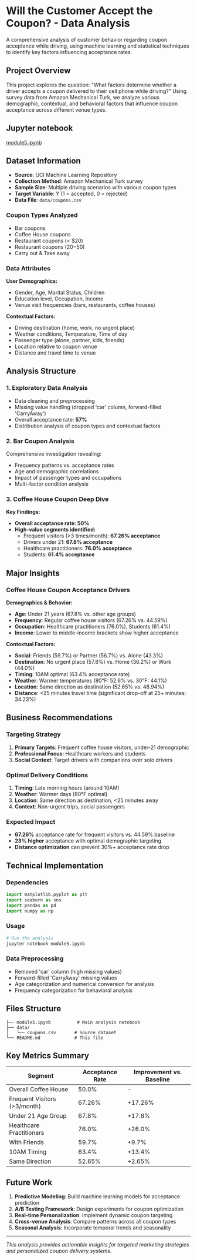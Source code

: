# Will the Customer Accept the Coupon? - Data Analysis

A comprehensive analysis of customer behavior regarding coupon acceptance while driving, using machine learning and statistical techniques to identify key factors influencing acceptance rates.

## Project Overview

This project explores the question: "What factors determine whether a driver accepts a coupon delivered to their cell phone while driving?" Using survey data from Amazon Mechanical Turk, we analyze various demographic, contextual, and behavioral factors that influence coupon acceptance across different venue types.

## Jupyter notebook

[module5.ipynb](/submission/module-5/module5.ipynb)

## Dataset Information

- **Source**: UCI Machine Learning Repository
- **Collection Method**: Amazon Mechanical Turk survey
- **Sample Size**: Multiple driving scenarios with various coupon types
- **Target Variable**: Y (1 = accepted, 0 = rejected)
- **Data File**: `data/coupons.csv`

### Coupon Types Analyzed
- Bar coupons
- Coffee House coupons  
- Restaurant coupons (< $20)
- Restaurant coupons ($20-$50)
- Carry out & Take away

### Data Attributes

**User Demographics:**
- Gender, Age, Marital Status, Children
- Education level, Occupation, Income
- Venue visit frequencies (bars, restaurants, coffee houses)

**Contextual Factors:**
- Driving destination (home, work, no urgent place)
- Weather conditions, Temperature, Time of day
- Passenger type (alone, partner, kids, friends)
- Location relative to coupon venue
- Distance and travel time to venue

## Analysis Structure

### 1. Exploratory Data Analysis
- Data cleaning and preprocessing
- Missing value handling (dropped 'car' column, forward-filled 'CarryAway')
- Overall acceptance rate: **57%**
- Distribution analysis of coupon types and contextual factors

### 2. Bar Coupon Analysis
Comprehensive investigation revealing:
- Frequency patterns vs. acceptance rates
- Age and demographic correlations
- Impact of passenger types and occupations
- Multi-factor condition analysis

### 3. Coffee House Coupon Deep Dive

**Key Findings:**
- **Overall acceptance rate: 50%**
- **High-value segments identified:**
  - Frequent visitors (>3 times/month): **67.26% acceptance**
  - Drivers under 21: **67.8% acceptance**
  - Healthcare practitioners: **76.0% acceptance**
  - Students: **61.4% acceptance**

## Major Insights

### Coffee House Coupon Acceptance Drivers

**Demographics & Behavior:**
- **Age**: Under 21 years (67.8% vs. other age groups)
- **Frequency**: Regular coffee house visitors (67.26% vs. 44.59%)
- **Occupation**: Healthcare practitioners (76.0%), Students (61.4%)
- **Income**: Lower to middle-income brackets show higher acceptance

**Contextual Factors:**
- **Social**: Friends (59.7%) or Partner (56.7%) vs. Alone (43.3%)
- **Destination**: No urgent place (57.8%) vs. Home (36.2%) or Work (44.0%)
- **Timing**: 10AM optimal (63.4% acceptance rate)
- **Weather**: Warmer temperatures (80°F: 52.6% vs. 30°F: 44.1%)
- **Location**: Same direction as destination (52.65% vs. 48.94%)
- **Distance**: <25 minutes travel time (significant drop-off at 25+ minutes: 34.23%)

## Business Recommendations

### Targeting Strategy
1. **Primary Targets**: Frequent coffee house visitors, under-21 demographic
2. **Professional Focus**: Healthcare workers and students
3. **Social Context**: Target drivers with companions over solo drivers

### Optimal Delivery Conditions
1. **Timing**: Late morning hours (around 10AM)
2. **Weather**: Warmer days (80°F optimal)
3. **Location**: Same direction as destination, <25 minutes away
4. **Context**: Non-urgent trips, social passengers

### Expected Impact
- **67.26%** acceptance rate for frequent visitors vs. 44.59% baseline
- **23% higher** acceptance with optimal demographic targeting
- **Distance optimization** can prevent 30%+ acceptance rate drop

## Technical Implementation

### Dependencies
```python
import matplotlib.pyplot as plt
import seaborn as sns
import pandas as pd
import numpy as np
```

### Usage
```bash
# Run the analysis
jupyter notebook module5.ipynb
```

### Data Preprocessing
- Removed 'car' column (high missing values)
- Forward-filled 'CarryAway' missing values
- Age categorization and numerical conversion for analysis
- Frequency categorization for behavioral analysis

## Files Structure
```
├── module5.ipynb          # Main analysis notebook
├── data/
│   └── coupons.csv       # Source dataset
└── README.md             # This file
```

## Key Metrics Summary

| Segment | Acceptance Rate | Improvement vs. Baseline |
|---------|----------------|-------------------------|
| Overall Coffee House | 50.0% | - |
| Frequent Visitors (>3/month) | 67.26% | +17.26% |
| Under 21 Age Group | 67.8% | +17.8% |
| Healthcare Practitioners | 76.0% | +26.0% |
| With Friends | 59.7% | +9.7% |
| 10AM Timing | 63.4% | +13.4% |
| Same Direction | 52.65% | +2.65% |

## Future Work

1. **Predictive Modeling**: Build machine learning models for acceptance prediction
2. **A/B Testing Framework**: Design experiments for coupon optimization
3. **Real-time Personalization**: Implement dynamic coupon targeting
4. **Cross-venue Analysis**: Compare patterns across all coupon types
5. **Seasonal Analysis**: Incorporate temporal trends and seasonality

---

*This analysis provides actionable insights for targeted marketing strategies and personalized coupon delivery systems.*